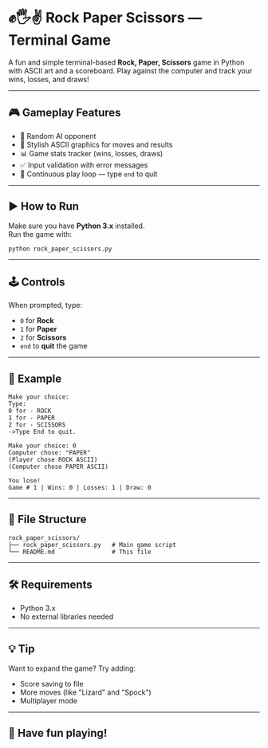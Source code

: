 
# ✊🖐✌ Rock Paper Scissors — Terminal Game

A fun and simple terminal-based **Rock, Paper, Scissors** game in Python with ASCII art and a scoreboard. Play against the computer and track your wins, losses, and draws!

---

## 🎮 Gameplay Features

- 🧠 Random AI opponent
- 🎨 Stylish ASCII graphics for moves and results
- 📊 Game stats tracker (wins, losses, draws)
- ✅ Input validation with error messages
- 🔁 Continuous play loop — type `end` to quit

---

## ▶️ How to Run

Make sure you have **Python 3.x** installed.  
Run the game with:

```bash
python rock_paper_scissors.py
```

---

## 🕹 Controls

When prompted, type:
- `0` for **Rock**
- `1` for **Paper**
- `2` for **Scissors**
- `end` to **quit** the game

---

## 📌 Example

```
Make your choice:
Type:
0 for - ROCK
1 for - PAPER
2 for - SCISSORS
->Type End to quit.

Make your choice: 0
Computer chose: "PAPER"
(Player chose ROCK ASCII)
(Computer chose PAPER ASCII)

You lose!
Game # 1 | Wins: 0 | Losses: 1 | Draw: 0
```

---

## 📁 File Structure

```
rock_paper_scissors/
├── rock_paper_scissors.py   # Main game script
└── README.md                # This file
```

---

## 🛠 Requirements

- Python 3.x
- No external libraries needed

---

## 💡 Tip

Want to expand the game?
Try adding:
- Score saving to file
- More moves (like "Lizard" and "Spock")
- Multiplayer mode

---

## 🎉 Have fun playing!
